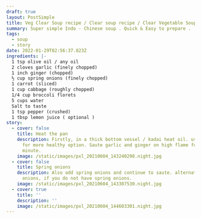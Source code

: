 ```yaml
---
draft: true
layout: PostSimple
title: Veg Clear Soup recipe / Clear soup recipe / Clear Vegetable Soup
summary: Super simple Indo - Chinese soup . Quick & Easy to prepare .
tags:
  - soup
  - story
date: 2022-01-29T02:56:37.823Z
ingredients: |-
  1 tsp olive oil / any oil
  2 cloves garlic (finely chopped)
  1 inch ginger (chopped)
  ½ cup spring onions (finely chopped)
  1 carrot (sliced)
  1 cup cabbage (roughly chopped)
  1/4 cup broccoli florets
  5 cups water
  Salt to taste
  1 tsp pepper (crushed)
  1 tbsp lemon juice ( optional )
story:
  - cover: false
    title: Heat the pan
    description: Firstly, in a thick bottom vessel / kadai heat oil. use olive oil
      for more healthy option. Saute garlic and ginger on high flame for a
      minute.
    image: /static/images/pxl_20210604_143240298.night.jpg
  - cover: false
    title: Spring onions
    description: Also add spring onions and continue to saute. alternatively use
      onions, if you do not have spring onions.
    image: /static/images/pxl_20210604_143307530.night.jpg
  - cover: true
    title: ''
    description: ''
    image: /static/images/pxl_20210604_144603301.night.jpg
---
```

